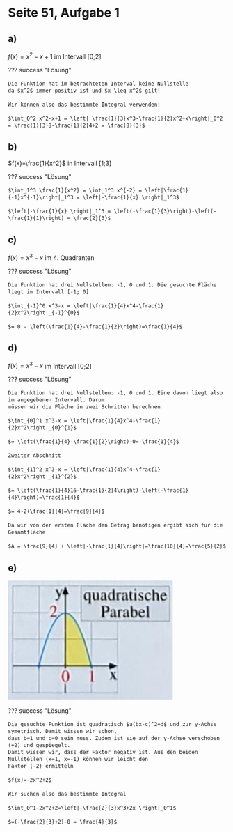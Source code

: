 # Seite 51, Aufgabe 1

## a)

$f(x)=x^2-x+1$ im Intervall [0;2]

??? success "Lösung"

    Die Funktion hat im betrachteten Interval keine Nullstelle
    da $x^2$ immer positiv ist und $x \leq x^2$ gilt!

    Wir können also das bestimmte Integral verwenden:

    $\int_0^2 x^2-x+1 = \left| \frac{1}{3}x^3-\frac{1}{2}x^2+x\right|_0^2 = \frac{1}{3}8-\frac{1}{2}4+2 = \frac{8}{3}$

## b)

$f(x)=\frac{1}{x^2}$ in Intervall [1;3]

??? success "Lösung"

    $\int_1^3 \frac{1}{x^2} = \int_1^3 x^{-2} = \left|\frac{1}{-1}x^{-1}\right|_1^3 = \left|-\frac{1}{x} \right|_1^3$

    $\left|-\frac{1}{x} \right|_1^3 = \left(-\frac{1}{3}\right)-\left(-\frac{1}{1}\right) = \frac{2}{3}$

## c)

$f(x)=x^3-x$ im 4. Quadranten

??? success "Lösung"

    Die Funktion hat drei Nullstellen: -1, 0 und 1. Die gesuchte Fläche liegt im Intervall [-1; 0] 

    $\int_{-1}^0 x^3-x = \left|\frac{1}{4}x^4-\frac{1}{2}x^2\right|_{-1}^{0}$

    $= 0 - \left(\frac{1}{4}-\frac{1}{2}\right)=\frac{1}{4}$

## d)

$f(x)=x^3-x$ im Intervall [0;2]

??? success "Lösung"

    Die Funktion hat drei Nullstellen: -1, 0 und 1. Eine davon liegt also im angegebenen Intervall. Darum
    müssen wir die Fläche in zwei Schritten berechnen

    $\int_{0}^1 x^3-x = \left|\frac{1}{4}x^4-\frac{1}{2}x^2\right|_{0}^{1}$
    
    $= \left(\frac{1}{4}-\frac{1}{2}\right)-0=-\frac{1}{4}$
    
    Zweiter Abschnitt
    
    $\int_{1}^2 x^3-x = \left|\frac{1}{4}x^4-\frac{1}{2}x^2\right|_{1}^{2}$
    
    $= \left(\frac{1}{4}16-\frac{1}{2}4\right)-\left(-\frac{1}{4}\right)=\frac{1}{4}$
    
    $= 4-2+\frac{1}{4}=\frac{9}{4}$
    
    Da wir von der ersten Fläche den Betrag benötigen ergibt sich für die Gesamtfläche
    
    $A = \frac{9}{4} + \left|-\frac{1}{4}\right|=\frac{10}{4}=\frac{5}{2}$

## e)

![Seite51Uebung1e.png](Seite51Uebung1e.png)

??? success "Lösung"

    Die gesuchte Funktion ist quadratisch $a(bx-c)^2+d$ und zur y-Achse symetrisch. Damit wissen wir schon,
    dass b=1 und c=0 sein muss. Zudem ist sie auf der y-Achse verschoben (+2) und gespiegelt.
    Damit wissen wir, dass der Faktor negativ ist. Aus den beiden Nullstellen (x=1, x=-1) können wir leicht den
    Faktor (-2) ermitteln
    
    $f(x)=-2x^2+2$
    
    Wir suchen also das bestimmte Integral
    
    $\int_0^1-2x^2+2=\left|-\frac{2}{3}x^3+2x \right|_0^1$
    
    $=(-\frac{2}{3}+2)-0 = \frac{4}{3}$







